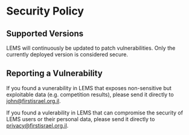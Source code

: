 # Security Policy

## Supported Versions

LEMS will continuously be updated to patch vulnerabilities. Only the currently deployed version is considered secure.

## Reporting a Vulnerability

If you found a vunerability in LEMS that exposes non-sensitive but exploitable data (e.g. competition results), please send it directly to john@firstisrael.org.il.

If you found a vulerability in LEMS that can compromise the security of LEMS users or their personal data, please send it directly to privacy@firstisrael.org.il.
